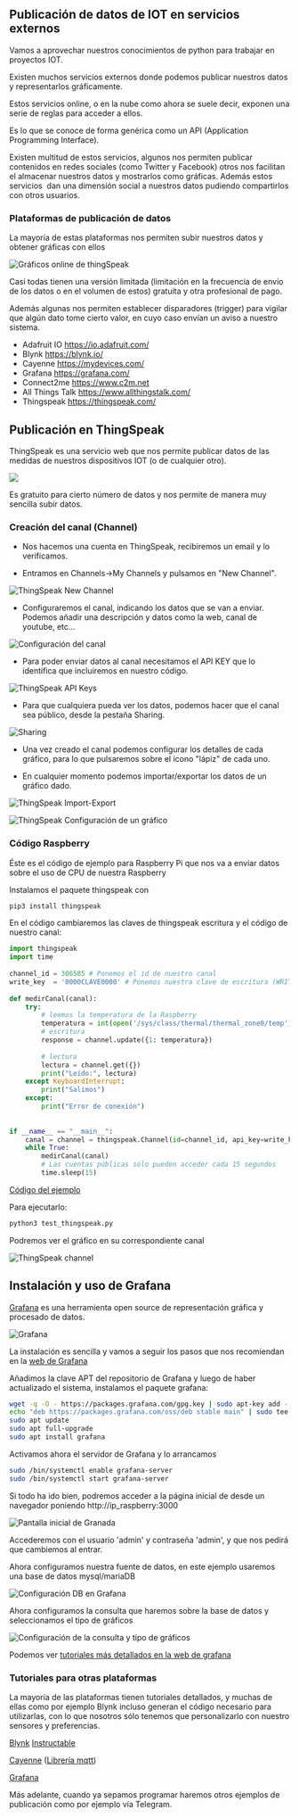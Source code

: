 ## Publicación de datos de IOT en servicios externos

Vamos a aprovechar nuestros conocimientos de python para trabajar en proyectos IOT.

Existen muchos servicios externos donde podemos publicar nuestros datos y representarlos gráficamente.

Estos servicios online, o en la nube como ahora se suele decir, exponen una serie de reglas para acceder a ellos.

Es lo que se conoce de forma genérica como un API (Application Programming Interface). 

Existen multitud de estos servicios, algunos nos permiten publicar contenidos en redes sociales (como Twitter y Facebook) otros nos facilitan el almacenar nuestros datos y mostrarlos como gráficas. Además estos servicios  dan una dimensión social a nuestros datos pudiendo compartirlos con otros usuarios.


### Plataformas de publicación de datos

La mayoría de estas plataformas nos permiten subir nuestros datos y obtener gráficas con ellos

![Gráficos online de thingSpeak](./images/TS_ML_Cropped_Visulaization_11001.png)

Casi todas tienen una versión limitada (limitación en la frecuencia de envío de los datos o en el volumen de estos) gratuita y otra profesional de pago.

Además algunas nos permiten establecer disparadores (trigger) para vigilar que algún dato tome cierto valor, en cuyo caso envían un aviso a nuestro sistema.

* Adafruit IO https://io.adafruit.com/
* Blynk  https://blynk.io/
* Cayenne https://mydevices.com/ 
* Grafana https://grafana.com/
* Connect2me https://www.c2m.net
* All Things Talk https://www.allthingstalk.com/
* Thingspeak https://thingspeak.com/


## Publicación en ThingSpeak

ThingSpeak es una servicio web que nos permite publicar datos de las medidas de nuestros dispositivos IOT (o de cualquier otro).

![](./images/ThingSpeak1.png)

Es gratuito para cierto número de datos y nos permite de manera muy sencilla subir datos.

### Creación del canal (Channel)

* Nos hacemos una cuenta en ThingSpeak, recibiremos un email y lo verificamos.

* Entramos en Channels->My Channels y pulsamos en "New Channel".

![ThingSpeak New Channel](./images/ThingSpeakNewChannel.png)

* Configuraremos el canal, indicando los datos que se van a enviar. Podemos añadir una descripción y datos como la web, canal de youtube, etc...

![Configuración del canal](./images/ThingSpeakConfiguracionCanal.png)

* Para poder enviar datos al canal necesitamos el API KEY que lo identifica que incluiremos en nuestro código.

![ThingSpeak API Keys](./images/ThingSpeakAPIKeys.png)

* Para que cualquiera pueda ver los datos, podemos hacer que el canal sea público, desde la pestaña Sharing.

![Sharing](./images/ThingSpeakCanalPublico.png)

* Una vez creado el canal podemos configurar los detalles de cada gráfico, para lo que pulsaremos sobre el icono "lápiz" de cada uno.

* En cualquier momento podemos importar/exportar los datos de un gráfico dado.

![ThingSpeak Import-Export](./images/ThingSpeakImport-Export.png)

![ThingSpeak Configuración de un gráfico](./images/ThingSpeakConfiguracionGrafico.png)

### Código Raspberry 

Éste es el código de ejemplo para Raspberry Pi que nos va a enviar datos sobre el uso de CPU de nuestra Raspberry

Instalamos el paquete thingspeak con

```sh
pip3 install thingspeak
```

En el código cambiaremos las claves de thingspeak escritura y el código de nuestro canal:


```python
import thingspeak
import time
 
channel_id = 306585 # Ponemos el id de nuestro canal 
write_key  = '0000CLAVE0000' # Ponemos nuestra clave de escritura (WRITE API KEY)
 
def medirCanal(canal):
    try:
        # leemos la temperatura de la Raspberry 
        temperatura = int(open('/sys/class/thermal/thermal_zone0/temp').read()) / 1000.0 # para leer la temperatura
        # escritura
        response = channel.update({1: temperatura})
        
        # lectura
        lectura = channel.get({})
        print("Leído:", lectura)
    except KeyboardInterrupt:
        print("Salimos")        
    except:
        print("Error de conexión")
 
 
if __name__ == "__main__":
    canal = channel = thingspeak.Channel(id=channel_id, api_key=write_key)
    while True:
        medirCanal(canal)
        # Las cuentas públicas sólo pueden acceder cada 15 segundos
        time.sleep(15)
```

[Código del ejemplo](https://github.com/javacasm/RaspberryOnline2ed/blob/master/codigo/test_thingspeak.py)

Para ejecutarlo:

```sh
python3 test_thingspeak.py
```

Podremos ver el gráfico en su correspondiente canal

![ThingSpeak channel](./images/Check-ThingSpeak-site-for-Data-Logging.png)


## Instalación y uso de Grafana

[Grafana](https://grafana.com/) es una herramienta open source de representación gráfica y procesado de datos.

![Grafana](./images/redesign-dashboard_home.png)

La instalación es sencilla y vamos a seguir los pasos que nos recomiendan en la [web de Grafana](https://grafana.com/tutorials/install-grafana-on-raspberry-pi/#3)

Añadimos la clave APT del repositorio de Grafana y luego de haber actualizado el sistema, instalamos el paquete grafana:

```sh
wget -q -O - https://packages.grafana.com/gpg.key | sudo apt-key add -
echo "deb https://packages.grafana.com/oss/deb stable main" | sudo tee -a /etc/apt/sources.list.d/grafana.list
sudo apt update
sudo apt full-upgrade
sudo apt install grafana
```

Activamos ahora el servidor de Grafana y lo arrancamos

```sh
sudo /bin/systemctl enable grafana-server
sudo /bin/systemctl start grafana-server
```

Si todo ha ido bien, podremos acceder a la página inicial de desde un navegador poniendo http://ip_raspberry:3000

![Pantalla inicial de Granada](./images/inicioGrafana.png)

Accederemos con el usuario 'admin' y contraseña 'admin', y que nos pedirá que cambiemos al entrar.

Ahora configuramos nuestra fuente de datos, en este ejemplo usaremos una base de datos mysql/mariaDB

![Configuración DB en Grafana](./images/ConfDBGrafana.png)

Ahora configuramos la consulta que haremos sobre la base de datos y seleccionamos el tipo de gráficos

![Configuración de la consulta y tipo de gráficos](./images/ConfiguracionPanel.png)

Podemos ver [tutoriales más detallados en la web de grafana](https://grafana.com/tutorials/)

### Tutoriales para otras plataformas

La mayoría de las plataformas tienen tutoriales detallados, y muchas de ellas como por ejemplo Blynk incluso generan el código necesario para utilizarlas, con lo que nosotros sólo tenemos que personalizarlo con nuestro sensores y preferencias.

[Blynk](https://blynk.io/en/getting-started) [Instructable](https://www.instructables.com/id/Blynk-JavaScript-in-20-minutes-Raspberry-Pi-Edison/)

[Cayenne](https://www.instructables.com/id/Platform-IoT-Cayenne-Mydevices-ESP8266-12E-NodeMCU/) ([Librería mqtt](https://github.com/myDevicesIoT/Cayenne-MQTT-ESP))

[Grafana](https://www.spainlabs.com/foros/tema-SpainLabsIoT2018-Grafana-Dashboard-Open-Source)

Más adelante, cuando ya sepamos programar haremos otros ejemplos de publicación como por ejemplo vía Telegram.


